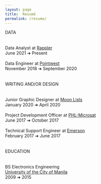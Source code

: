 ```yaml
---
layout: page
title:  Resumé
permalink: /resume/
---
```


DATA
<br><br>
<br>Data Analyst at <a href="https://www.rappler.com" target="_blank">Rappler</a>
<br>June 2021 ➜ Present
<br>
<br>Data Engineer at <a href="https://pointwest.com.ph" target="_blank">Pointwest</a>
<br>November 2018 ➜ September 2020
<br><br><br>
WRITING AND/OR DESIGN
<br><br>
<br>Junior Graphic Designer at <a href="https://moonlists.com" target="_blank">Moon Lists</a>
<br>January 2020 ➜ April 2020
<br>
<br>Project Development Officer at <a href="https://phl-microsat.upd.edu.ph" target="_blank">PHL-Microsat</a>
<br>June 2017 ➜ October 2017
<br>
<br>Technical Support Engineer at <a href="https://www.emerson.com" target="_blank">Emerson</a>
<br>February 2017 ➜ June 2017
<br><br><br>
EDUCATION
<br><br>
<br>BS Electronics Engineering
<br><a href="https://plm.edu.ph" target="_blank">University of the City of Manila</a>
<br>2009 ➜ 2015
